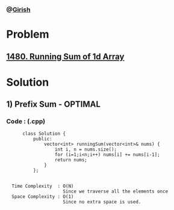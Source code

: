 ### @[Girish](https://www.linkedin.com/in/girish-sudhakar/)

# Problem

## [1480. Running Sum of 1d Array](https://leetcode.com/problems/running-sum-of-1d-array/)


# Solution 

## 1) Prefix Sum - OPTIMAL

       
      
      
   ### Code : (.cpp)
    
          class Solution {
              public:
                  vector<int> runningSum(vector<int>& nums) {
                      int i, n = nums.size();
                      for (i=1;i<n;i++) nums[i] += nums[i-1];
                      return nums;
                  }
              };

 
      Time Complexity  : O(N) 
                         Since we traverse all the elements once
      Space Complexity : O(1)
                         Since no extra space is used.
